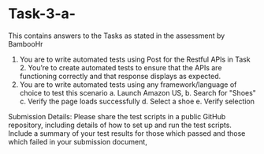 # Task-3-a-
This contains answers to the Tasks as stated in the assessment by BambooHr
1. You are to write automated tests using Post for the Restful APIs in Task 2. You’re to create
automated tests to ensure that the APIs are functioning correctly and that response displays as
expected.
2. You are to write automated tests using any framework/language of choice to test this scenario
a. Launch Amazon US,
b. Search for "Shoes"
c. Verify the page loads successfully
d. Select a shoe
e. Verify selection

Submission Details: Please share the test scripts in a public GitHub repository, including details of how
to set up and run the test scripts. Include a summary of your test results for those which passed and
those which failed in your submission document,

